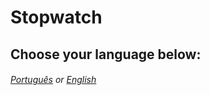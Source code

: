 # Stopwatch
## Choose your language below:

###### [Português](README-pt-BR.md) or [English](README-en-US.md)

